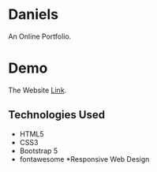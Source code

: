 # Daniels

An Online Portfolio.

# Demo
The Website [Link]([https://pages.github.com/](https://omarsamirr.github.io/Daniels/)).

## Technologies Used

* HTML5
* CSS3
* Bootstrap 5
* fontawesome
*Responsive Web Design
